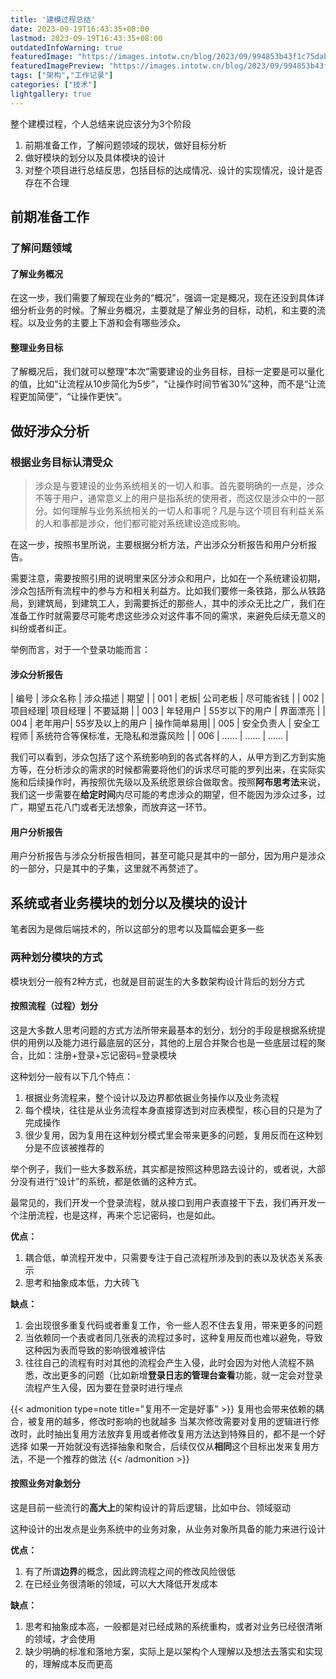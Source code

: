 ```yaml
---
title: '建模过程总结'
date: 2023-09-19T16:43:35+08:00
lastmod: 2023-09-19T16:43:35+08:00
outdatedInfoWarning: true
featuredImage: "https://images.intotw.cn/blog/2023/09/994853b43f1c75dab5a5c7079fef0e83.jpeg"
featuredImagePreview: "https://images.intotw.cn/blog/2023/09/994853b43f1c75dab5a5c7079fef0e83.jpeg"
tags: ["架构","工作记录"]
categories: ["技术"]
lightgallery: true
---
```


整个建模过程，个人总结来说应该分为3个阶段

1. 前期准备工作，了解问题领域的现状，做好目标分析
2. 做好模块的划分以及具体模块的设计
3. 对整个项目进行总结反思，包括目标的达成情况、设计的实现情况，设计是否存在不合理

## 前期准备工作

### 了解问题领域

#### 了解业务概况

在这一步，我们需要了解现在业务的“概况”，强调一定是概况，现在还没到具体详细分析业务的时候。了解业务概况，主要就是了解业务的目标，动机，和主要的流程。以及业务的主要上下游和会有哪些涉众。


#### 整理业务目标

了解概况后，我们就可以整理“本次”需要建设的业务目标，目标一定要是可以量化的值，比如“让流程从10步简化为5步”，“让操作时间节省30%”这种，而不是“让流程更加简便”，“让操作更快”。

## 做好涉众分析

### 根据业务目标认清受众

> 涉众是与要建设的业务系统相关的一切人和事。首先要明确的一点是，涉众不等于用户，通常意义上的用户是指系统的使用者，而这仅是涉众中的一部分。如何理解与业务系统相关的一切人和事呢？凡是与这个项目有利益关系的人和事都是涉众，他们都可能对系统建设造成影响。

在这一步，按照书里所说，主要根据分析方法，产出涉众分析报告和用户分析报告。

需要注意，需要按照引用的说明里来区分涉众和用户，比如在一个系统建设初期，涉众包括所有流程中的参与方和相关利益方。比如我们要修一条铁路，那么从铁路局，到建筑局，到建筑工人，到需要拆迁的那些人，其中的涉众无比之广，我们在准备工作时就需要尽可能考虑这些涉众对这件事不同的需求，来避免后续无意义的纠纷或者纠正。

举例而言，对于一个登录功能而言：

#### 涉众分析报告

|  编号 | 涉众名称 | 涉众描述 | 期望 |
|  001  | 老板| 公司老板 | 尽可能省钱 |
|  002  | 项目经理| 项目经理 | 不要延期 |
|  003  | 年轻用户 | 55岁以下的用户 | 界面漂亮 |
|  004  | 老年用户| 55岁及以上的用户 | 操作简单易用|
|  005  | 安全负责人 | 安全工程师 | 系统符合等保标准，无隐私和泄露风险 |
|  006  | …… | …… | …… |

我们可以看到，涉众包括了这个系统影响到的各式各样的人，从甲方到乙方到实施方等，在分析涉众的需求的时候都需要将他们的诉求尽可能的罗列出来，在实际实施和后续操作时，再按照优先级以及系统愿景综合做取舍。按照**阿布思考法**来说，我们这一步需要在**给定时间**内尽可能的考虑涉众的期望，但不能因为涉众过多，过广，期望五花八门或者无法想象，而放弃这一环节。


#### 用户分析报告

用户分析报告与涉众分析报告相同，甚至可能只是其中的一部分，因为用户是涉众的一部分，只是其中的子集，这里就不再赘述了。



## 系统或者业务模块的划分以及模块的设计

笔者因为是做后端技术的，所以这部分的思考以及篇幅会更多一些

### 两种划分模块的方式

模块划分一般有2种方式，也就是目前诞生的大多数架构设计背后的划分方式

#### 按照流程（过程）划分

这是大多数人思考问题的方式方法所带来最基本的划分，划分的手段是根据系统提供的用例以及能力进行最底层的区分，其他的上层合并聚合也是一些底层过程的聚合，比如：注册+登录+忘记密码=登录模块

这种划分一般有以下几个特点：

1. 根据业务流程来，整个设计以及边界都依据业务操作以及业务流程
2. 每个模块，往往是从业务流程本身直接穿透到对应表模型，核心目的只是为了完成操作
3. 很少复用，因为复用在这种划分模式里会带来更多的问题，复用反而在这种划分是不应该被推荐的

举个例子，我们一些大多数系统，其实都是按照这种思路去设计的，或者说，大部分没有进行“设计”的系统，都是依循的这种方式。

最常见的，我们开发一个登录流程，就从接口到用户表直接干下去，我们再开发一个注册流程，也是这样，再来个忘记密码，也是如此。

**优点：**

1. 耦合低，单流程开发中，只需要专注于自己流程所涉及到的表以及状态关系表示
2. 思考和抽象成本低，力大砖飞

**缺点：**

1. 会出现很多重复代码或者重复工作，令一些人忍不住去复用，带来更多的问题
2. 当依赖同一个表或者同几张表的流程过多时，这种复用反而也难以避免，导致这种因为表而导致的影响很难被评估
3. 往往自己的流程有时对其他的流程会产生入侵，此时会因为对他人流程不熟悉，改出更多的问题（比如新增**登录日志的管理台查看**功能，就一定会对登录流程产生入侵，因为要在登录时进行埋点

{{< admonition type=note title="复用不一定是好事" >}}
复用也会带来依赖的耦合，被复用的越多，修改时影响的也就越多
当某次修改需要对复用的逻辑进行修改时，此时抽出复用方法放弃复用或者修改复用方法达到特殊目的，都不是一个好选择
如果一开始就没有选择抽象和聚合，后续仅仅从**相同**这个目标出发来复用方法，不是一个推荐的做法
{{< /admonition >}}

#### 按照业务对象划分

这是目前一些流行的**高大上**的架构设计的背后逻辑，比如中台、领域驱动

这种设计的出发点是业务系统中的业务对象，从业务对象所具备的能力来进行设计

**优点：**

1. 有了所谓**边界**的概念，因此跨流程之间的修改风险很低
2. 在已经业务很清晰的领域，可以大大降低开发成本

**缺点：**

1. 思考和抽象成本高，一般都是对已经成熟的系统重构，或者对业务已经很清晰的领域，才会使用
2. 缺少明确的标准和落地方案，实际上是以架构个人理解以及想法去落实和实现的，理解成本反而更高
